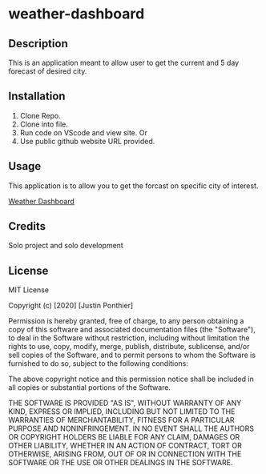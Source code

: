 # weather-dashboard

## Description
This is an application meant to allow user to get the current and 5 day forecast of desired city.

## Installation
1. Clone Repo.
2. Clone into file.
3. Run code on VScode and view site. Or
4. Use public github website URL provided.

## Usage
This application is to allow you to get the forcast on specific city of interest.

[Weather Dashboard](https://ponthierjustin.github.io/weather-dashboard/)



## Credits
Solo project and solo development

## License
MIT License

Copyright (c) [2020] [Justin Ponthier]

Permission is hereby granted, free of charge, to any person obtaining a copy of this software and associated documentation files (the "Software"), to deal in the Software without restriction, including without limitation the rights to use, copy, modify, merge, publish, distribute, sublicense, and/or sell copies of the Software, and to permit persons to whom the Software is furnished to do so, subject to the following conditions:

The above copyright notice and this permission notice shall be included in all copies or substantial portions of the Software.

THE SOFTWARE IS PROVIDED "AS IS", WITHOUT WARRANTY OF ANY KIND, EXPRESS OR IMPLIED, INCLUDING BUT NOT LIMITED TO THE WARRANTIES OF MERCHANTABILITY, FITNESS FOR A PARTICULAR PURPOSE AND NONINFRINGEMENT. IN NO EVENT SHALL THE AUTHORS OR COPYRIGHT HOLDERS BE LIABLE FOR ANY CLAIM, DAMAGES OR OTHER LIABILITY, WHETHER IN AN ACTION OF CONTRACT, TORT OR OTHERWISE, ARISING FROM, OUT OF OR IN CONNECTION WITH THE SOFTWARE OR THE USE OR OTHER DEALINGS IN THE SOFTWARE.